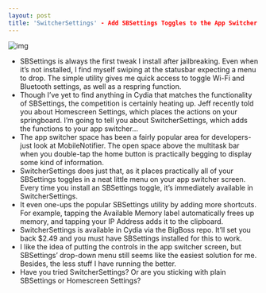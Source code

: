 ```yaml
---
layout: post
title: 'SwitcherSettings' - Add SBSettings Toggles to the App Switcher
---
```

![img](http://media.idownloadblog.com/wp-content/uploads/2011/06/Screen-shot-2011-06-19-at-3.59.49-PM.png)
* SBSettings is always the first tweak I install after jailbreaking. Even when it’s not installed, I find myself swiping at the statusbar expecting a menu to drop. The simple utility gives me quick access to toggle Wi-Fi and Bluetooth settings, as well as a respring function.
* Though I’ve yet to find anything in Cydia that matches the functionality of SBSettings, the competition is certainly heating up. Jeff recently told you about Homescreen Settings, which places the actions on your springboard. I’m going to tell you about SwitcherSettings, which adds the functions to your app switcher…
* The app switcher space has been a fairly popular area for developers- just look at MobileNotifier. The open space above the multitask bar when you double-tap the home button is practically begging to display some kind of information.
* SwitcherSettings does just that, as it places practically all of your SBSettings toggles in a neat little menu on your app switcher screen. Every time you install an SBSettings toggle, it’s immediately available in SwitcherSettings.
* It even one-ups the popular SBSettings utility by adding more shortcuts. For example, tapping the Available Memory label automatically frees up memory, and tapping your IP Address adds it to the clipboard.
* SwitcherSettings is available in Cydia via the BigBoss repo. It’ll set you back $2.49 and you must have SBSettings installed for this to work.
* I like the idea of putting the controls in the app switcher screen, but SBSettings’ drop-down menu still seems like the easiest solution for me. Besides, the less stuff I have running the better.
* Have you tried SwitcherSettings? Or are you sticking with plain SBSettings or Homescreen Settings?

